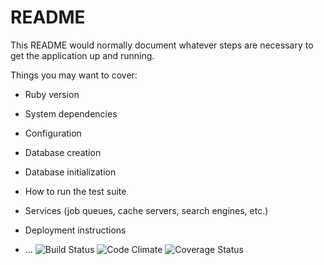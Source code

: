# README

This README would normally document whatever steps are necessary to get the
application up and running.

Things you may want to cover:

* Ruby version

* System dependencies

* Configuration

* Database creation

* Database initialization

* How to run the test suite

* Services (job queues, cache servers, search engines, etc.)

* Deployment instructions

* ...
![Build Status](https://codeship.com/projects/<YOUR_PROJECT_UUID>/status?branch=master)
![Code Climate](https://codeclimate.com/github/Jose-N/<YOUR_REPO_NAME>.png)
![Coverage Status](https://coveralls.io/repos/Jose-N/<YOUR_REPO_NAME>/badge.png)

